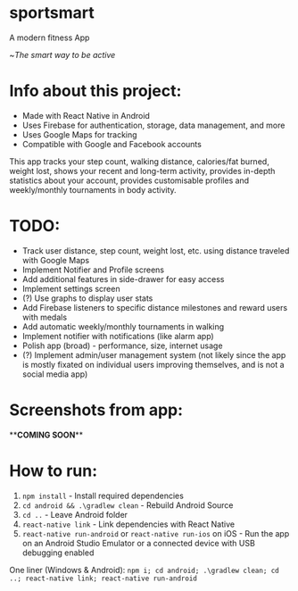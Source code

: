 # sportsmart
A modern fitness App

~*The smart way to be active*

# Info about this project:
- Made with React Native in Android
- Uses Firebase for authentication, storage, data management, and more
- Uses Google Maps for tracking
- Compatible with Google and Facebook accounts

This app tracks your step count, walking distance, calories/fat burned, weight lost, shows your recent and long-term activity, provides in-depth statistics about your account, provides customisable profiles and weekly/monthly tournaments in body activity.

# TODO:
- Track user distance, step count, weight lost, etc. using distance traveled with Google Maps
- Implement Notifier and Profile screens
- Add additional features in side-drawer for easy access
- Implement settings screen
- (?) Use graphs to display user stats
- Add Firebase listeners to specific distance milestones and reward users with medals
- Add automatic weekly/monthly tournaments in walking
- Implement notifier with notifications (like alarm app)
- Polish app (broad) - performance, size, internet usage
- (?) Implement admin/user management system (not likely since the app is mostly fixated on individual users improving themselves, and is not a social media app)

# Screenshots from app:
\*\***COMING SOON****

# How to run:
1.  `npm install`  - Install required dependencies
2.  `cd android && .\gradlew clean`  - Rebuild Android Source
3.  `cd ..` - Leave Android folder
4.  `react-native link`  - Link dependencies with React Native
5.  `react-native run-android`  or  `react-native run-ios`  on iOS - Run the app on an Android Studio Emulator or a connected device with USB debugging enabled

One liner (Windows & Android): `npm i; cd android; .\gradlew clean; cd ..; react-native link; react-native run-android`
